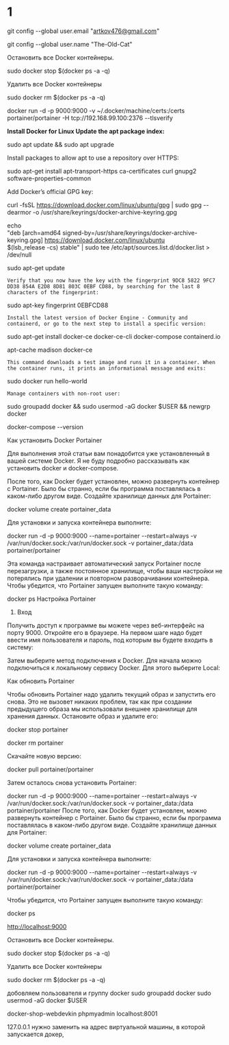 # 1

git config --global user.email "artkov476@gmail.com"

  git config --global user.name "The-Old-Cat"

Остановить все Docker контейнеры.

sudo docker stop $(docker ps -a -q)

Удалить все Docker контейнеры

sudo docker rm $(docker ps -a -q)

docker run -d -p 9000:9000 -v ~/.docker/machine/certs:/certs portainer/portainer -H tcp://192.168.99.100:2376 --tlsverify

  **Install Docker for  Linux 
  Update the apt package index:**

sudo apt update && sudo apt upgrade

  Install packages to allow apt to use a repository over HTTPS:

sudo apt-get install apt-transport-https ca-certificates curl gnupg2 software-properties-common

   Add Docker’s official GPG key:

curl -fsSL https://download.docker.com/linux/ubuntu/gpg | sudo gpg --dearmor -o /usr/share/keyrings/docker-archive-keyring.gpg


echo \
  "deb [arch=amd64 signed-by=/usr/share/keyrings/docker-archive-keyring.gpg] https://download.docker.com/linux/ubuntu \
  $(lsb_release -cs) stable" | sudo tee /etc/apt/sources.list.d/docker.list > /dev/null

sudo apt-get update

    Verify that you now have the key with the fingerprint 9DC8 5822 9FC7 DD38 854A E2D8 8D81 803C 0EBF CD88, by searching for the last 8 characters of the fingerprint:

sudo apt-key fingerprint 0EBFCD88


    Install the latest version of Docker Engine - Community and containerd, or go to the next step to install a specific version:

sudo apt-get install docker-ce docker-ce-cli docker-compose containerd.io

apt-cache madison docker-ce

    This command downloads a test image and runs it in a container. When the container runs, it prints an informational message and exits:

sudo docker run hello-world

    Manage containers with non-root user:

sudo groupadd docker && sudo usermod -aG docker $USER && newgrp docker

docker-compose --version

Как установить Docker Portainer

Для выполнения этой статьи вам понадобится уже установленный в вашей системе Docker. Я не буду подробно рассказывать как установить docker и docker-compose.

После того, как Docker будет установлен, можно развернуть контейнер с Portainer. Было бы странно, если бы программа поставлялась в каком-либо другом виде. Создайте хранилище данных для Portainer:

docker volume create portainer_data

Для установки и запуска контейнера выполните:

docker run -d -p 9000:9000 --name=portainer --restart=always -v /var/run/docker.sock:/var/run/docker.sock -v portainer_data:/data portainer/portainer

Эта команда настраивает автоматический запуск Portainer после перезагрузки, а также постоянное хранилище, чтобы ваши настройки не потерялись при удалении и повторном разворачивании контейнера. Чтобы убедится, что Portainer запущен выполните такую команду:

docker ps
Настройка Portainer

1. Вход

Получить доступ к программе вы можете через веб-интерфейс на порту 9000. Откройте его в браузере. На первом шаге надо будет ввести имя пользователя и пароль, под которым вы будете входить в систему:

Затем выберите метод подключения к Docker. Для начала можно подключиться к локальному сервису Docker. Для этого выберите Local:

Как обновить Portainer

Чтобы обновить Portainer надо удалить текущий образ и запустить его снова. Это не вызовет никаких проблем, так как при создании предыдущего образа мы использовали внешнее хранилище для хранения данных. Остановите образ и удалите его:

docker stop portainer

docker rm portainer

Скачайте новую версию:

docker pull portainer/portainer

Затем осталось снова установить Portainer:

docker run -d -p 9000:9000 --name=portainer --restart=always -v /var/run/docker.sock:/var/run/docker.sock -v portainer_data:/data portainer/portainer
После того, как Docker будет установлен, можно развернуть контейнер с Portainer. Было бы странно, если бы программа поставлялась в каком-либо другом виде. Создайте хранилище данных для Portainer:

docker volume create portainer_data

Для установки и запуска контейнера выполните:

docker run -d -p 9000:9000 --name=portainer --restart=always -v /var/run/docker.sock:/var/run/docker.sock -v portainer_data:/data portainer/portainer

Чтобы убедится, что Portainer запущен выполните такую команду:

docker ps

<http://localhost:9000>

Остановить все Docker контейнеры.

sudo docker stop $(docker ps -a -q)

Удалить все Docker контейнеры

sudo docker rm $(docker ps -a -q)

добовляем пользователя и группу docker
sudo groupadd docker
sudo usermod -aG docker $USER

docker-shop-webdevkin
phpmyadmin
localhost:8001

127.0.0.1 нужно заменить на адрес виртуальной машины, в которой запускается докер,
